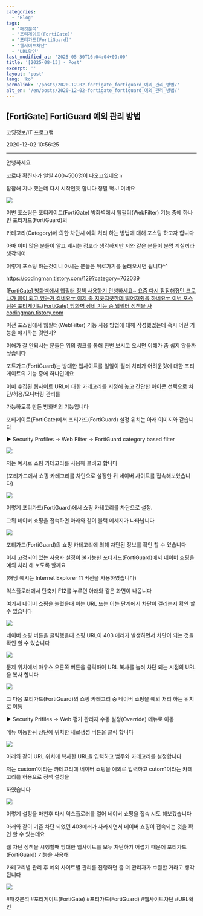 ```yaml
---
categories:
  - 'Blog'
tags:
  - '패킷분석'
  - '포티게이트(FortiGate)'
  - '포티가드(FortiGuard)'
  - '웹사이트차단'
  - 'URL확인'
last_modified_at: '2025-05-30T16:04:04+09:00'
title: '[2025-08-13] - Post'
excerpt: ''
layout: 'post'
lang: 'ko'
permalink: '/posts/2020-12-02-fortigate_fortiguard_예외_관리_방법/'
alt_en: '/en/posts/2020-12-02-fortigate_fortiguard_예외_관리_방법/'
---
```


## [FortiGate] FortiGuard 예외 관리 방법

코딩정보/IT 프로그램

2020-12-02 10:56:25

* * *

안녕하세요

코로나 확진자가 일일 400~500명이 나오고있네요ㅠ

잠잠해 지나 했는데 다시 시작인듯 합니다 정말 헉~! 이네요

![](/assets/images/fortigate_fortiguard_예외_관리_방법/img.png)

이번 포스팅은 포티케이트(FortiGate) 방화벽에서 웹필터(WebFilter) 기능 중에 하나인 포티가드(FortiGuard)의

카테고리(Category)에 의한 차단시 예외 처리 하는 방법에 대해 포스팅 하고자 합니다

아마 이미 많은 분들이 알고 계시는 정보라 생각하지만 저와 같은 분들이 분명 계실꺼라 생각되어

이렇게 포스팅 하는것이니 아시는 분들은 뒤로가기를 눌러오시면 됩니다^^

<https://codingman.tistory.com/129?category=762039>

[ [FortiGate] 방화벽에서 웹필터 정책 사용하기 안녕하세요~ 요즘 다시 잠잠해졌던 코로나가 붐이 되고 있는거 같네요ㅠ 이제 좀
지긋지긋한데 떨어져줬음 하네요ㅠ 이번 포스팅은 포티게이트(FortiGate) 방화벽 장비 기능 중 웹필터 정책을 사
codingman.tistory.com ](https://codingman.tistory.com/129?category=762039)

이전 포스팅에서 웹필터(WebFilter) 기능 사용 방법에 대해 작성했었는데 혹시 어떤 기능을 얘기하는 것인지?

이해가 잘 안되시는 분들은 위의 링크를 통해 한번 보시고 오시면 이해가 좀 쉽지 않을까 싶습니다

포트가드(FortiGuard)는 방대한 웹사이트를 일일이 필터 처리가 어려운것에 대한 포티게이트의 기능 중에 하나인데요

이미 수집된 웹사이트 URL에 대한 카테고리를 지정해 놓고 간단한 아이콘 선택으로 차단/허용/모니터링 관리를

가능하도록 만든 방화벽의 기능입니다

포티게이트(FortiGate)에서 포티가드(FortiGuard) 설정 위치는 아래 이미지와 같습니다

▶ Security Profiles -> Web Filter -> FortiGuard category based filter

![](/assets/images/fortigate_fortiguard_예외_관리_방법/img.jpg)

저는 예시로 쇼핑 카테고리를 사용해 볼려고 합니다

(포티가드에서 쇼핑 카테고리를 차단으로 설정한 뒤 네이버 사이트를 접속해보았습니다)

![](/assets/images/fortigate_fortiguard_예외_관리_방법/img_1.jpg)

이렇게 포티가드(FortiGuard)에서 쇼핑 카테고리를 차단으로 설정.

그뒤 네이버 쇼핑을 접속하면 아래와 같이 블럭 메세지가 나타납니다

![](/assets/images/fortigate_fortiguard_예외_관리_방법/img_2.jpg)

포티가드(FortiGuard)의 쇼핑 카테고리에 의해 차단된 정보를 확인 할 수 있습니다

이제 고정되어 있는 사용자 설정이 불가능한 포티가드(FortiGuard)에서 네이버 쇼핑을 예외 처리 해 보도록 할꼐요

(해당 예시는 Internet Explorer 11 버전을 사용하였습니다)

익스플로러에서 단축키 F12를 누루면 아래와 같은 화면이 나옵니다

여기서 네이버 쇼핑을 눌렀을때 어는 URL 또는 어는 단계에서 차단이 걸리는지 확인 할 수 있습니다

![](/assets/images/fortigate_fortiguard_예외_관리_방법/img_3.jpg)

네이버 쇼핑 버튼을 클릭했을때 쇼핑 URL이 403 에러가 발생하면서 차단이 되는 것을 확인 할 수 있습니다

![](/assets/images/fortigate_fortiguard_예외_관리_방법/img_4.jpg)

문제 위치에서 마우스 오른쪽 버튼을 클릭하여 URL 복사를 눌러 차단 되는 시점의 URL을 복사 합니다

![](/assets/images/fortigate_fortiguard_예외_관리_방법/img_5.jpg)

그 다음 포티가드(FortiGuard)의 쇼핑 카테고리 중 네이버 쇼핑을 예외 처리 하는 위치로 이동

▶ Security Prifiles -> Web 평가 관리자 수동 설정(Override) 메뉴로 이동

메뉴 이동한뒤 상단에 위치한 새로생성 버튼을 클릭 합니다

![](/assets/images/fortigate_fortiguard_예외_관리_방법/img_6.jpg)

아래와 같이 URL 위치에 복사한 URL을 입력하고 범주와 카테고리를 설정합니다

저는 custom1이라는 카테고리에 네이버 쇼핑을 예외로 입력하고 cutom1이라는 카테고리를 허용으로 정책 설정을

하였습니다

![](/assets/images/fortigate_fortiguard_예외_관리_방법/img_7.jpg)

이렇게 설정을 마친후 다시 익스플로러를 열어 네이버 쇼핑을 접속 시도 해보겠습니다

아래와 같이 기존 차단 되었던 403에러가 사라지면서 네이버 쇼핑이 접속되는 것을 확인 할 수 있는데요

웹 차단 정책을 시행할때 방대한 웹사이트를 모두 차단하기 어렵기 때문에 포티가드(FortiGuard) 기능을 사용해

카테고리별 관리 후 예외 사이트별 관리를 진행하면 좀 더 관리자가 수월할 거라고 생각됩니다

![](/assets/images/fortigate_fortiguard_예외_관리_방법/img_8.jpg)

  

#패킷분석 #포티게이트(FortiGate) #포티가드(FortiGuard) #웹사이트차단 #URL확인

